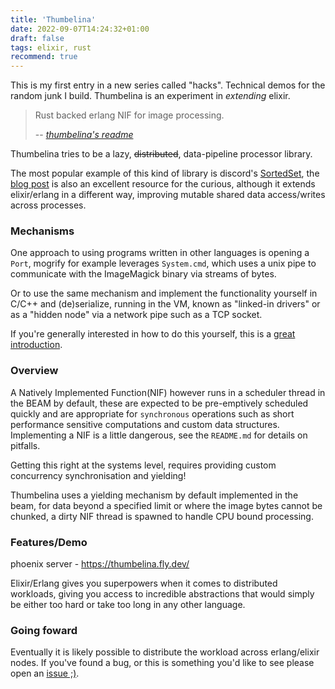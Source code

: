 ```yaml
---
title: 'Thumbelina'
date: 2022-09-07T14:24:32+01:00
draft: false
tags: elixir, rust
recommend: true
---
```


This is my first entry in a new series called "hacks". Technical demos for the random junk I build.
Thumbelina is an experiment in _extending_ elixir.

> Rust backed erlang NIF for image processing.
>
> -- <cite>[thumbelina's readme](https://github.com/hailelagi/thumbelina/blob/main/README.md)</cite>

Thumbelina tries to be a lazy, ~~distributed~~, data-pipeline processor library. 

The most popular example of this kind of library is discord's
[SortedSet](https://github.com/discord/sorted_set_nif), the 
[blog post](https://discord.com/blog/using-rust-to-scale-elixir-for-11-million-concurrent-users) 
is also an excellent resource for the curious, although it extends elixir/erlang in a different way, improving 
mutable shared data access/writes across processes.

### Mechanisms
One approach to using programs written in other languages is opening a `Port`, mogrify for example leverages `System.cmd`,
which uses a unix pipe to communicate with the ImageMagick binary via streams of bytes.

Or to use the same mechanism and implement the functionality yourself in C/C++ and (de)serialize, running in the VM, 
known as "linked-in drivers" or as a "hidden node" via a network pipe such as a TCP socket.

If you're generally interested in how to do this yourself, this is a [great introduction](https://www.theerlangelist.com/article/outside_elixir).

### Overview
A Natively Implemented Function(NIF) however runs in a scheduler thread in the BEAM by default, these are expected to be
pre-emptively scheduled quickly and are appropriate for `synchronous` operations such as short performance sensitive 
computations and custom data structures. Implementing a NIF is a little dangerous, see the `README.md` 
for details on pitfalls.

Getting this right at the systems level, requires providing custom concurrency synchronisation and yielding!

Thumbelina uses a yielding mechanism by default implemented in the beam, for data beyond a specified limit or where the 
image bytes cannot be chunked, a dirty NIF thread is spawned to handle CPU bound processing.

### Features/Demo
phoenix server - https://thumbelina.fly.dev/

Elixir/Erlang gives you superpowers when it comes to distributed workloads, giving you access to incredible abstractions
that would simply be either too hard or take too long in any other language.

### Going foward
Eventually it is likely possible to distribute the workload across erlang/elixir nodes. If you've found a bug,
or this is something you'd like to see please open an [issue ;)](https://github.com/hailelagi/thumbelina/issues).

